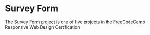 # Survey Form
The Survey Form project is one of five projects in the FreeCodeCamp Responsive Web Design Certification
